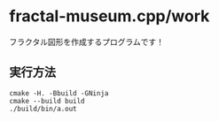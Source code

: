 # fractal-museum.cpp/work

フラクタル図形を作成するプログラムです！  

## 実行方法

```shell
cmake -H. -Bbuild -GNinja
cmake --build build
./build/bin/a.out
```

